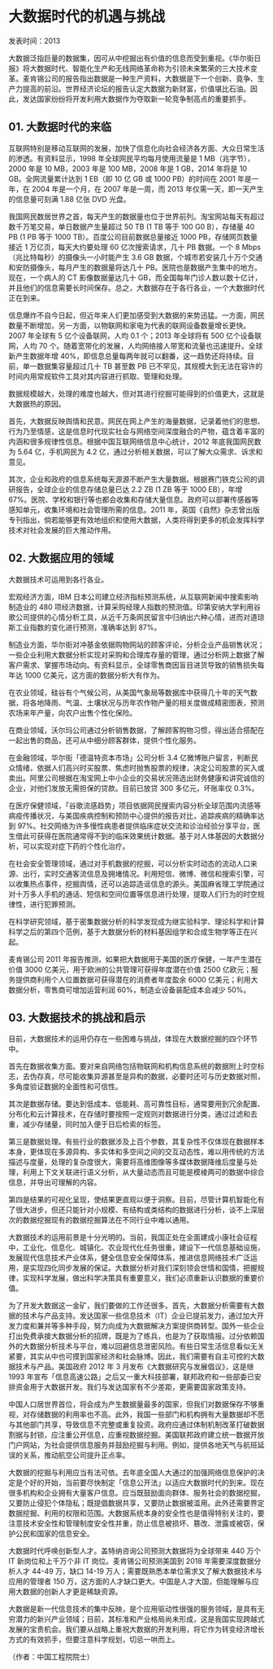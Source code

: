 # 大数据时代的机遇与挑战

发表时间：2013

大数据泛指巨量的数据集，因可从中挖掘出有价值的信息而受到重视。《华尔街日报》将大数据时代、智能化生产和无线网络革命称为引领未来繁荣的三大技术变革。麦肯锡公司的报告指出数据是一种生产资料，大数据是下一个创新、竟争、生产力提高的前沿。世界经济论坛的报告认定大数据为新财富，价值堪比石油。因此，发达国家纷纷将开发利用大数据作为夺取新一轮竞争制高点的重要抓手。

## 01. 大数据时代的来临

互联网特别是移动互联网的发展，加快了信息化向社会经济各方面、大众日常生活的渗透。有资料显示，1998 年全球网民平均每月使用流量是 1 MB（兆字节），2000 年是 10 MB，2003 年是 100 MB，2008 年是 1 GB，2014 年将是 10 GB。全网流量累计达到 1 EB（即 10 亿 GB 或 1000 PB）的时间在 2001 年是一年，在 2004 年是一个月，在 2007 年是一周，而 2013 年仅需一天，即一天产生的信息量可刻满 1.88 亿张 DVD 光盘。

我国网民数居世界之首，每天产生的数据量也位于世界前列。淘宝网站每天有超过数千万笔交易，单日数据产生量超过 50 TB  (1 TB 等于 100 G0 B），存储量 40 PB (1 PB 等于 1000 TB）。百度公司目前数据总量接近 1000 PB，存储网页数量接近 1 万亿页，每天大约要处理 60 亿次搜索请求，几十 PB 数据。一个 8 Mbps（兆比特每秒）的摄像头一小时能产生 3.6 GB 数据，个城市若安装几十万个交通和安防摄像头，每月产生的数据量将达几十 PB。医院也是数据产生集中的地方。现在，一个病人的 CT 影像数据量达几十 GB，而全国每年门诊人数以数十亿计，并且他们的信息需要长时间保存。总之，大数据存在于各行各业，一个大数据时代正在到来。

信息爆炸不自今日起，但近年来人们更加感受到大数据的来势迅猛。一方面，网民数量不断增加，另一方面，以物联网和家电为代表的联网设备数量增长更快。2007 年全球有 5 亿个设备联网，人均 0.1 个；2013 年全球将有 500 亿个设备联网，人均 70 个。随着宽带化的发展，人均网络接人带宽和流量也迅速提升。全球新产生数据年增 40%，即信息总量每两年就可以翻番，这一趋势还将持续。目前，单一数据集容量超过几十 TB 甚至数 PB 已不罕见，其规模大到无法在容许的时间内用常规软件工具对其内容进行抓取、管理和处理。

数据规模越大，处理的难度也越大，但对其进行挖掘可能得到的价值更大，这就是大数据热的原因。

首先，大数据反映舆情和民意。网民在网上产生的海量数据，记录着他们的思想、行为乃至情感，这是信息时代现实社会与网络空间深度融合的产物，蕴含着丰富的内涵和很多规律性信息。根据中国互联网络信息中心统计，2012 年底我国网民数为 5.64 亿，手机网民为 4.2 亿，通过分析相关数据，可以了解大众需求、诉求和意见。

其次，企业和政府的信息系统每天源源不断产生大量数据。根据赛门铁克公司的调研报告，全球企业的信息存储总量已达 2.2 ZB (1 ZB 等于 1000 EB），年增 67%。医院、学校和银行等也都会收集和存储大量信息。政府可以部署传感器等感知单元，收集环境和社会管理所需的信息。2011 年，英国《自然》杂志曾出版专刊指出，倘若能够更有效地组织和使用大数据，人类将得到更多的机会发挥科学技术对社会发展的巨大推动作用。

## 02. 大数据应用的领域

大数据技术可运用到各行各业。

宏观经济方面，IBM 日本公司建立经济指标预测系统，从互联网新闻中搜索影响制造业的 480 项经济数据，计算采购经理人指数的预测值。印第安纳大学利用谷歌公司提供的心情分析工具，从近千万条网民留言中归纳出六种心情，进而对道琼斯工业指数的变化进行预测，准确率达到 87%。

制造业方面，华尔街对冲基金依据购物网站的顾客评论，分析企业产品销售状况；一些企业利用大数据分析实现对采购和合理库存量的管理，通过分析网上数据了解客户需求、掌握市场动向。有资料显示，全球零售商因盲目进货导致的销售损失每年达 1000 亿美元，这方面的数据分析大有作为。

在农业领域，硅谷有个气候公司，从美国气象局等数据库中获得几十年的天气数据，将各地降雨、气温、土壤状况与历年农作物产量的相关度做成精密图表，预测农场来年产量，向农户出售个性化保险。

在商业领域，沃尔玛公司通过分析销售数据，了解顾客购物习惯，得出适合搭配在一起出售的商品，还可从中细分顾客群体，提供个性化服务。

在金融领域，华尔街「德温特资本市场」公司分析 3.4 亿微博账户留言，判断民众情绪，依据人们高兴时买股票、焦虑时抛售股票的规律，决定公司股票的买入或卖出。阿里公司根据在淘宝网上中小企业的交易状况筛选出财务健康和讲究诚信的企业，对他们发放无需担保的贷款。目前已放贷 300 多亿元，坏账率仅 0.3%。

在医疗保健领域，「谷歌流感趋势」项目依据网民搜索内容分析全球范围内流感等病疫传播状况，与美国疾病控制和预防中心提供的报告对比，追踪疾病的精确率达到 97%。社交网络为许多慢性病患者提供临床症状交流和诊治经验分享平台，医生借此可获得在医院通常得不到的临床效果统计数据。基于对人体基因的大数据分析，可以实现对症下药的个性化治疗。

在社会安全管理领域，通过对手机数据的挖掘，可以分析实时动态的流动人口来源、出行，实时交通客流信息及拥堵情况。利用短信、微博、微信和搜索引擎，可以收集热点事件，挖掘舆情，还可以追踪造谣信息的源头。美国麻省理工学院通过对十万多人手机的通话、短信和空间位置等信息进行处理，提取人们行为的时空规律性，进行犯罪预测。

在科学研究领域，基于密集数据分析的科学发现成为继实验科学、理论科学和计算科学之后的第四个范例，基于大数据分析的材料基因组学和合成生物学等正在兴起。

麦肯锡公司 2011 年报告推测，如果把大数据用于美国的医疗保健，一年产生潜在价值 3000 亿美元，用于欧洲的公共管理可获得年度潜在价值 2500 亿欧元；服务提供商利用个人位置数据可获得潜在的消费者年度盈余 6000 亿美元；利用大数据分析，零售商可增加运营利润 60%，制造业设备装配成本会减少 50%。

## 03. 大数据技术的挑战和启示

目前，大数据技术的运用仍存在一些困难与挑战，体现在大数据挖掘的四个环节中。

首先在数据收集方面。要对来自网络包括物联网和机构信息系统的数据附上时空标志，去伪存真，尽可能收集异源甚至是异构的数据，必要时还可与历史数据对照，多角度验证数据的全面性和可信性。

其次是数据存储。要达到低成本、低能耗、高可靠性目标，通常要用到冗余配置、分布化和云计算技术，在存储时要按照一定规则对数据进行分类，通过过滤和去重，减少存储量，同时加入便于日后检索的标签。

第三是数据处理。有些行业的数据涉及上百个参数，其复杂性不仅体现在数据样本本身，更体现在多源异构、多实体和多空间之间的交互动态性，难以用传统的方法描述与度量，处理的复杂度很大，需要将高维图像等多媒体数据降维后度量与处理，利用上下文关联进行语义分析，从大量动态而且可能是模棱两可的数据中综合信息，并导出可理解的内容。

第四是结果的可视化呈现，使结果更直观以便于洞察。目前，尽管计算机智能化有了很大进步，但还只能针对小规模、有结构或类结构的数据进行分析，谈不上深层次的数据挖掘现有的数据挖掘算法在不同行业中难以通用。

大数据技术的运用前景是十分光明的。当前，我国正处在全面建成小康社会征程中，工业化、信息化、城镇化、农业现代化任务很重，建设下一代信息基础设施，发展现代信息技术产业体系，健全信息安全保障体系，推进信息网络技术广泛运用，是实现四化同步发展的保证。大数据分析对我们深刻领会世情和国情，把握规律，实现科学发展，做出科学决策具有重要意义，我们必须重新认识数据的重要价值。

为了开发大数据这一金矿，我们要做的工作还很多。首先，大数据分析需要有大数据的技术与产品支持。发达国家一些信息技术（IT）企业已提前发力，通过加大开发力度和兼并等多种手段，努力向成为大数据解决方案提供商转型。国外一些企业打出免费承接大数据分析的招牌，既是为了练兵，也是为了获取情报。过分依赖国外的大数据分析技术与平台，难以回避信息泄密风险。有些日常生活信息看似无关紧要，其实从中也可摸到国家经济和社会脉博。因此，我们需要有自主可控的大数据技术与产品。美国政府 2012 年 3 月发布《大数据研究与发展倡议》，这是继 1993 年宣布「信息高速公路」之后又一重大科技部署，联邦政府和一些部委已安排资金用于大数据开发。我们与发达国家有不少差距，更需要国家政策支持。

中国人口居世界首位，将会成为产生数据量最多的国家，但我们对数据保存不够重视，对存储数据的利用率也不高。此外，我国一些部门和机构拥有大量数据却不愿与其他部门共享，导致信息不完整或重复投资。政府应通过体制机制改革打破数据割据与封锁，应注重公开信息，应重视数据挖掘。美国联邦政府建立统一数据开放门户网站，为社会提供信息服务并鼓励挖掘与利用。例如，提供各地天气与航班延误的关系，推动航空公司提升正点率。

大数据的挖掘与利用应当有法可依。去年底全国人大通过的加强网络信息保护的决定是个好的开始，当前要尽快制定「信息公开法」以适应大数据时代的到来。现在很多机构和企业拥有大量客户信息。应当既鼓励面向群体、服务社会的数据挖掘，又要防止侵犯个体隐私；既提倡数据共享，又要防止数据被滥用。此外还需要界定数据挖掘、利用的权限和范围。大数据系统本身的安全性也是值得特别关注的，要注意技术安全性和管理制度安全性并重，防止信息被损坏、篡改、泄露或被窃，保护公民和国家的信息安全。

大数据时代呼唤创新型人才。盖特纳咨询公司预测大数据将为全球带来 440 万个 IT 新岗位和上千万个非 IT 岗位。麦肯锡公司预测美国到 2018 年需要深度数据分析人才 44-49 万，缺口 14-19 万人；需要既熟悉本单位需求又了解大数据技术与应用的管理者 150 万，这方面的人才缺口更大。中国是人才大国，但能理解与应用大数据的创新人才更是稀缺资源。

大数据是新一代信息技术的集中反映，是个应用驱动性很强的服务领域，是具有无穷潜力的新兴产业领域；目前，其标准和产业格局尚未形成，这是我国实现跨越式发展的宝贵机会。我们要从战略上重祝大数据的开发利用，将它作为转变经济增长方式的有效抓手，但要注意科学规划，切忌一哄而上。

（作者：中国工程院院士）